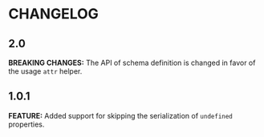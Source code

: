 # CHANGELOG

## 2.0

**BREAKING CHANGES:** The API of schema definition is changed in favor of the usage `attr` helper.

## 1.0.1

**FEATURE:** Added support for skipping the serialization of `undefined` properties.
